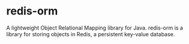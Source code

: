 # redis-orm
A lightweight Object Relational Mapping library for Java. redis-orm is a library for storing objects in Redis, a persistent key-value database.
